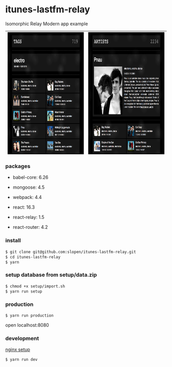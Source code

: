 # itunes-lastfm-relay

Isomorphic Relay Modern app example

<img src="/src/images/screenshot-01.png" align="left" height="380" width="380"> | <img src="/src/images/screenshot-02.png" align="right" height="380" width="380">
--- | ---


### packages

* babel-core: 6.26

* mongoose: 4.5

* webpack: 4.4

* react: 16.3

* react-relay: 1.5

* react-router: 4.2

### install

```
$ git clone git@github.com:slopen/itunes-lastfm-relay.git
$ cd itunes-lastfm-relay
$ yarn

```

### setup database from setup/data.zip

```
$ chmod +x setup/import.sh
$ yarn run setup

```

### production

```
$ yarn run production
```

open localhost:8080

### development

[nginx setup](/nginx)

```
$ yarn run dev
```
